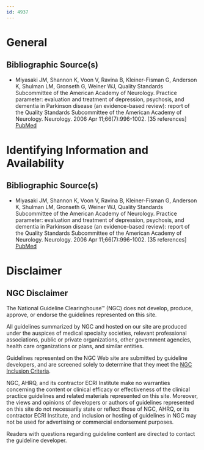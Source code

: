 ```yaml
---
id: 4937
---
```


# General

## Bibliographic Source(s)

- Miyasaki JM, Shannon K, Voon V, Ravina B, Kleiner-Fisman G, Anderson K, Shulman LM, Gronseth G, Weiner WJ, Quality Standards Subcommittee of the American Academy of Neurology. Practice parameter: evaluation and treatment of depression, psychosis, and dementia in Parkinson disease (an evidence-based review): report of the Quality Standards Subcommittee of the American Academy of Neurology. Neurology. 2006 Apr 11;66(7):996-1002. [35 references] [ PubMed ](http://www.ncbi.nlm.nih.gov/entrez/query.fcgi?cmd=Retrieve&db=pubmed&dopt=Abstract&list_uids=16606910)

# Identifying Information and Availability

## Bibliographic Source(s)

- Miyasaki JM, Shannon K, Voon V, Ravina B, Kleiner-Fisman G, Anderson K, Shulman LM, Gronseth G, Weiner WJ, Quality Standards Subcommittee of the American Academy of Neurology. Practice parameter: evaluation and treatment of depression, psychosis, and dementia in Parkinson disease (an evidence-based review): report of the Quality Standards Subcommittee of the American Academy of Neurology. Neurology. 2006 Apr 11;66(7):996-1002. [35 references] [ PubMed ](http://www.ncbi.nlm.nih.gov/entrez/query.fcgi?cmd=Retrieve&db=pubmed&dopt=Abstract&list_uids=16606910)

# Disclaimer

## NGC Disclaimer

The National Guideline Clearinghouse™ (NGC) does not develop, produce, approve, or endorse the guidelines represented on this site.

All guidelines summarized by NGC and hosted on our site are produced under the auspices of medical specialty societies, relevant professional associations, public or private organizations, other government agencies, health care organizations or plans, and similar entities.

Guidelines represented on the NGC Web site are submitted by guideline developers, and are screened solely to determine that they meet the [NGC Inclusion Criteria](/help-and-about/summaries/inclusion-criteria).

NGC, AHRQ, and its contractor ECRI Institute make no warranties concerning the content or clinical efficacy or effectiveness of the clinical practice guidelines and related materials represented on this site. Moreover, the views and opinions of developers or authors of guidelines represented on this site do not necessarily state or reflect those of NGC, AHRQ, or its contractor ECRI Institute, and inclusion or hosting of guidelines in NGC may not be used for advertising or commercial endorsement purposes.

Readers with questions regarding guideline content are directed to contact the guideline developer.

